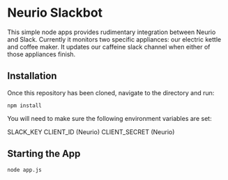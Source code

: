 # Neurio Slackbot

This simple node apps provides rudimentary integration between Neurio and Slack. Currently it monitors two specific appliances: our electric kettle and coffee maker. It updates our caffeine slack channel when either of those appliances finish.

## Installation

Once this repository has been cloned, navigate to the directory and run: 

```npm install```

You will need to make sure the following environment variables are set:

SLACK_KEY
CLIENT_ID (Neurio)
CLIENT_SECRET (Neurio)

## Starting the App

```node app.js```
